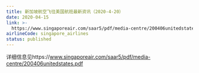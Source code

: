 ```yaml
---
title: 新加坡航空飞往美国航班最新资讯（2020-4-20）
date: 2020-04-15
link: >-
  https://www.singaporeair.com/saar5/pdf/media-centre/200406unitedstates.pdf
airlineCode: singapore_airlines
status: published
---
```

详细信息见https://www.singaporeair.com/saar5/pdf/media-centre/200406unitedstates.pdf